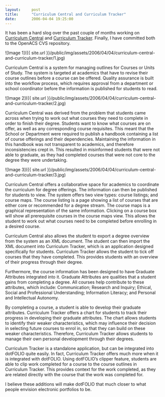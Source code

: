 ```yaml
---
layout:     post
title:      "Curriculum Central and Curriculum Tracker"
date:       2006-04-04 19:25:00
---
```


It has been a hard slog over the past couple of months working on [Curriculum Central](https://cvs.openacs.org/cvs/openacs-4/packages/curriculum-central/) and [Curriculum Tracker](https://cvs.openacs.org/cvs/openacs-4/packages/curriculum-tracker/). Finally, I have committed both to the OpenACS CVS repository.

![Image 1]({{ site.url }}/public/img/assets/2006/04/04/curriculum-central-and-curriculum-tracker/1.jpg)

Curriculum Central is a system for managing outlines for Courses or Units of Study. The system is targeted at academics that have to revise their course outlines before a course can be offered. Quality assurance is built into the workflow process, which requires approval from a department or school coordinator before the information is published for students to read.

![Image 2]({{ site.url }}/public/img/assets/2006/04/04/curriculum-central-and-curriculum-tracker/2.jpg)

Curriculum Central was derived from the problem that students came across when trying to work out what courses they need to complete in order to finish their degree. Students want to know what courses are on offer, as well as any corresponding course requisites. This meant that the School or Department were required to publish a handbook containing a list of course offerings and their dependencies. Maintaining the information in this handbook was not transparent to academics, and therefore inconsistencies crept in. This resulted in misinformed students that were not able to graduate, as they had completed courses that were not core to the degree they were undertaking.

![Image 3]({{ site.url }}/public/img/assets/2006/04/04/curriculum-central-and-curriculum-tracker/3.jpg)

Curriculum Central offers a collaborative space for academics to coordinate the curriculum for degree offerings. The information can then be published for students to view. The system offers two view types: course listings; and course maps. The course listing is a page showing a list of courses that are either core or recommended for a degree stream. The course maps is a graphical representation of the same information. Clicking on a course box will show all prerequisite courses in the course maps view. This allows the student to work out what courses need to be completed before enrolling in a desired course.

Curriculum Central also allows the student to export a degree overview from the system as an XML document. The student can then import the XML document into Curriculum Tracker, which is an application designed specifically for students. Curriculum Tracker allows the student to tick off courses that they have completed. This provides students with an overview of their progress through their degree.

Furthermore, the course information has been designed to have Graduate Attributes integrated into it. Graduate Attributes are qualities that a student gains from completing a degree. All courses help contribute to these attributes, which include: Communication; Research and Inquiry; Ethical, Social and Professional Understanding; Information Literacy; and Personal and Intellectual Autonomy.

By completing a course, a student is able to develop their graduate attributes. Curriculum Tracker offers a chart for students to track their progress in developing their graduate attributes. The chart allows students to identify their weaker characteristics, which may influence their decision in selecting future courses to enrol in, so that they can build on these weaker characteristics. Therefore, Curriculum Tracker allows students to manage their own personal development through their degrees.

Curriculum Tracker is a standalone application, but can be integrated into dotFOLIO quite easily. In fact, Curriculum Tracker offers much more when it is integrated with dotFOLIO. Using dotFOLIO’s clipper feature, students are able to clip work completed for a course to the course outlines in Curriculum Tracker. This provides context for the work completed, as they are related directly with the course that the work was completed for.

I believe these additions will make dotFOLIO that much closer to what people envision electronic portfolios to be.

